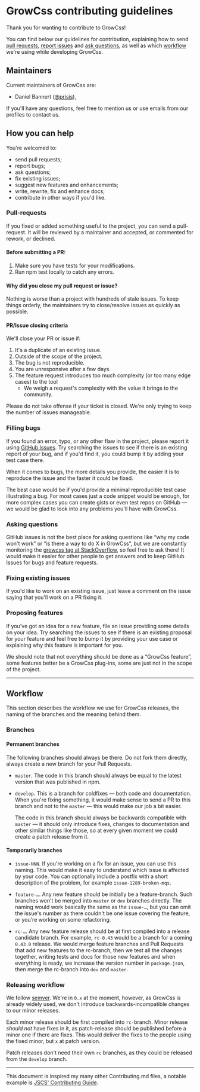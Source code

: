 # GrowCss contributing guidelines

Thank you for wanting to contribute to GrowCss!

You can find below our guidelines for contribution, explaining how to send [pull requests](#pull-requests), [report issues](#filling-bugs) and [ask questions](#asking-questions), as well as which [workflow](#workflow) we're using while developing GrowCss.

## Maintainers

Current maintainers of GrowCss are:

- Daniel Bannert ([@prisis](https://github.com/prisis)),

If you'll have any questions, feel free to mention us or use emails from our profiles to contact us.

## How you can help

You're welcomed to:

- send pull requests;
- report bugs;
- ask questions;
- fix existing issues;
- suggest new features and enhancements;
- write, rewrite, fix and enhance docs;
- contribute in other ways if you'd like.

### Pull-requests

If you fixed or added something useful to the project, you can send a pull-request. It will be reviewed by a maintainer and accepted, or commented for rework, or declined.

#### Before submitting a PR:

1. Make sure you have tests for your modifications.
2. Run npm test locally to catch any errors.

#### Why did you close my pull request or issue?

Nothing is worse than a project with hundreds of stale issues. To keep things orderly, the maintainers try to close/resolve issues as quickly as possible.

#### PR/Issue closing criteria

We'll close your PR or issue if:

1. It's a duplicate of an existing issue.
2. Outside of the scope of the project.
3. The bug is not reproducible.
4. You are unresponsive after a few days.
5. The feature request introduces too much complexity (or too many edge cases) to the tool
    - We weigh a request's complexity with the value it brings to the community.

Please do not take offense if your ticket is closed. We're only trying to keep the number of issues manageable.

### Filling bugs

If you found an error, typo, or any other flaw in the project, please report it using [GitHub Issues](https://github.com/growcss/growcss/issues). Try searching the issues to see if there is an existing report of your bug, and if you'd find it, you could bump it by adding your test case there.

When it comes to bugs, the more details you provide, the easier it is to reproduce the issue and the faster it could be fixed.

The best case would be if you'd provide a minimal reproducible test case illustrating a bug. For most cases just a code snippet would be enough, for more complex cases you can create gists or even test repos on GitHub — we would be glad to look into any problems you'll have with GrowCss.

### Asking questions

GitHub issues is not the best place for asking questions like “why my code won't work” or “is there a way to do X in GrowCss”, but we are constantly monitoring the [growcss tag at StackOverflow](http://stackoverflow.com/unanswered/tagged/growcss), so feel free to ask there! It would make it easier for other people to get answers and to keep GitHub Issues for bugs and feature requests.

### Fixing existing issues

If you'd like to work on an existing issue, just leave a comment on the issue saying that you'll work on a PR fixing it.

### Proposing features

If you've got an idea for a new feature, file an issue providing some details on your idea. Try searching the issues to see if there is an existing proposal for your feature and feel free to bump it by providing your use case or explaining why this feature is important for you.

We should note that not everything should be done as a “GrowCss feature”, some features better be a GrowCss plug-ins, some are just not in the scope of the project.

* * *

## Workflow

This section describes the workflow we use for GrowCss releases, the naming of the branches and the meaning behind them.

### Branches

#### Permanent branches

The following branches should always be there. Do not fork them directly, always create a new branch for your Pull Requests.

- `master`. The code in this branch should always be equal to the latest version that was published in npm.

- `develop`. This is a branch for coldfixes — both code and documentation. When you're fixing something, it would make sense to send a PR to this branch and not to the `master` — this would make our job a bit easier.

    The code in this branch should always be backwards compatible with `master` — it should only introduce fixes, changes to documentation and other similar things like those, so at every given moment we could create a patch release from it.

#### Temporarily branches

- `issue-NNN`. If you're working on a fix for an issue, you can use this naming. This would make it easy to understand which issue is affected by your code. You can optionally include a postfix with a short description of the problem, for example `issue-1289-broken-mqs`.

- `feature-…`. Any new feature should be initially be a feature-branch. Such branches won't be merged into `master` or `dev` branches directly. The naming would work basically the same as the `issue-…`, but you can omit the issue's number as there couldn't be one issue covering the feature, or you're working on some refactoring.

- `rc-…`. Any new feature release should be at first compiled into a release candidate branch. For example, `rc-0.43` would be a branch for a coming `0.43.0` release. We would merge feature branches and Pull Requests that add new features to the rc-branch, then we test all the changes together, writing tests and docs for those new features and when everything is ready, we increase the version number in `package.json`, then merge the rc-branch into `dev` and `master`.

### Releasing workflow

We follow [semver](http://semver.org/). We're in `0.x` at the moment, however, as GrowCss is already widely used, we don't introduce backwards-incompatible changes to our minor releases.

Each minor release should be first compiled into `rc-`branch. Minor release *should not* have fixes in it, as patch-release should be published before a minor one if there are fixes. This would deliver the fixes to the people using the fixed minor, but `x` at patch version.

Patch releases don't need their own `rc` branches, as they could be released from the `develop` branch.

* * *

This document is inspired my many other Contributing.md files, a notable example is [JSCS' Contributing Guide](https://github.com/jscs-dev/node-jscs/blob/master/CONTRIBUTING.md).
